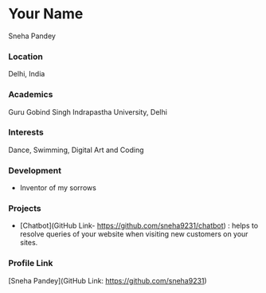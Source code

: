 # Your Name

Sneha Pandey

### Location

Delhi, India

### Academics

Guru Gobind Singh Indrapastha University, Delhi

### Interests

Dance, Swimming, Digital Art and Coding

### Development

- Inventor of my sorrows 

### Projects

- [Chatbot](GitHub Link- https://github.com/sneha9231/chatbot) : helps to resolve queries of your website when visiting new customers on your sites.

### Profile Link

[Sneha Pandey](GitHub Link: https://github.com/sneha9231)